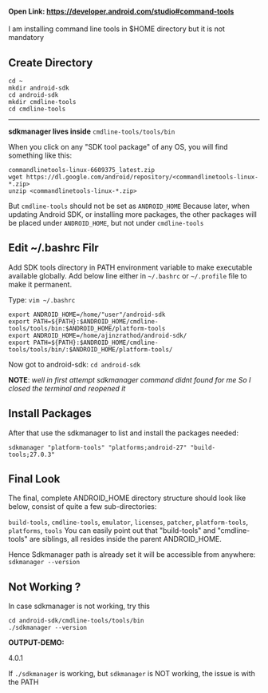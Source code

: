 #### Open Link: https://developer.android.com/studio#command-tools

I am installing command line tools in $HOME directory but it is not mandatory

## Create Directory
```
cd ~
mkdir android-sdk
cd android-sdk
mkdir cmdline-tools
cd cmdline-tools
```
---------------------------
**sdkmanager lives inside** `cmdline-tools/tools/bin`


When you click on any "SDK tool package" of any OS,
you will find something like this:

```
commandlinetools-linux-6609375_latest.zip
wget https://dl.google.com/android/repository/<commandlinetools-linux-*.zip>
unzip <commandlinetools-linux-*.zip>
```


But `cmdline-tools` should not be set as `ANDROID_HOME`
Because later, when updating Android SDK, or installing more packages,
the other packages will be placed under `ANDROID_HOME`, but not under `cmdline-tools`


## Edit ~/.bashrc Filr
Add SDK tools directory in PATH environment variable to make executable available globally.
Add below line either in `~/.bashrc` or `~/.profile` file to make it permanent.

Type: `vim ~/.bashrc`

```
export ANDROID_HOME=/home/"user"/android-sdk
export PATH=${PATH}:$ANDROID_HOME/cmdline-tools/tools/bin:$ANDROID_HOME/platform-tools
export ANDROID_HOME=/home/ajinzrathod/android-sdk/
export PATH=${PATH}:$ANDROID_HOME/cmdline-tools/tools/bin/:$ANDROID_HOME/platform-tools/
```
Now got to android-sdk: `cd android-sdk`


**NOTE**: _well in first attempt sdkmanager command didnt found for me 
So I closed the terminal and reopened it_


## Install Packages
After that use the sdkmanager to list and install the packages needed:

`sdkmanager "platform-tools" "platforms;android-27" "build-tools;27.0.3"`

## Final Look
The final, complete ANDROID_HOME directory structure should look like below,
consist of quite a few sub-directories: 

`build-tools`, `cmdline-tools`, `emulator`, `licenses`, `patcher`, `platform-tools`, `platforms`, `tools`
You can easily point out that "build-tools" and "cmdline-tools" are siblings,
all resides inside the parent ANDROID_HOME.

Hence Sdkmanager path is already set it will be accessible from anywhere:
`sdkmanager --version`

## Not Working ?
In case sdkmanager is not working, try this

```
cd android-sdk/cmdline-tools/tools/bin
./sdkmanager --version
```

**OUTPUT-DEMO:** 

4.0.1

If `./sdkmanager` is working, but `sdkmanager` is NOT working, the issue is with the PATH
